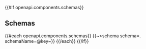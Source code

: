 {{#if openapi.components.schemas}}
## Schemas

{{#each openapi.components.schemas}}
  {{~>schema schema=. schemaName=@key~}}
{{/each}}
{{/if}}
